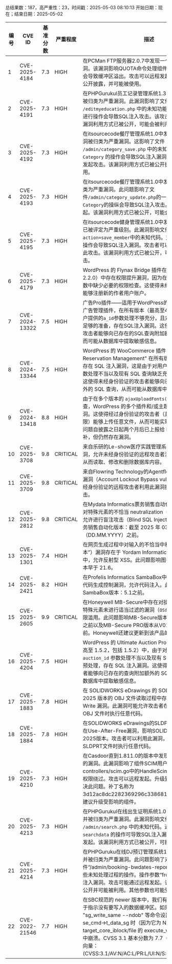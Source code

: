 总结果数：187，高严重性：23，时间戳：2025-05-03 08:10:13
开始日期：现在；结束日期：2025-05-02

| 编号 | CVE ID | 基准分数 | 严重程度 | 描述 | 参考资料 |
|-----|--------|------------|----------|-------------|------------|
| 1 | CVE-2025-4184 | 7.3  | HIGH | 在PCMan FTP服务器2.0.7中发现一个被归类为严重的漏洞。该漏洞影响QUOTA命令处理组件的未知代码。此操作会导致缓冲区溢出。攻击可以远程发起。该漏洞利用已被公开披露，并可能被使用。 | [1]https://fitoxs.com/exploit/exploit-81dc9bdb52d04dc20036dbd8313ed055.txt<br>[2]https://vuldb.com/?ctiid.306802<br>[3]https://vuldb.com/?id.306802<br>[4]https://vuldb.com/?submit.561145 |
| 2 | CVE-2025-4191 | 7.3  | HIGH | 在PHPGurukul员工记录管理系统1.3中发现一个漏洞，并被归类为严重漏洞。此漏洞影响了文件 `/editmyeducation.php` 中的未知功能。对参数 `coursepg` 进行操作会导致SQL注入攻击。该攻击可以远程发起。该漏洞利用方式已被公开，可能会被利用。 | [1]https://github.com/ideal-valli/myCVE/issues/3<br>[2]https://phpgurukul.com/<br>[3]https://vuldb.com/?ctiid.306805<br>[4]https://vuldb.com/?id.306805<br>[5]https://vuldb.com/?submit.561816<br>[6]https://github.com/ideal-valli/myCVE/issues/3 |
| 3 | CVE-2025-4192 | 7.3  | HIGH | 在itsourcecode餐厅管理系统1.0中发现了一个漏洞，该漏洞被归类为严重漏洞。这影响了文件 `/admin/category_save.php` 中的未知部分。对参数 `Category` 的操作会导致SQL注入漏洞。可以通过远程方式发起攻击。该漏洞利用方式已被公开披露，并可能被利用。 | [1]https://github.com/ARPANET-cybersecurity/vuldb/issues/4<br>[2]https://itsourcecode.com/<br>[3]https://vuldb.com/?ctiid.306807<br>[4]https://vuldb.com/?id.306807<br>[5]https://vuldb.com/?submit.561838<br>[6]https://github.com/XuepengZhao-insp/vuldb/issues/4 |
| 4 | CVE-2025-4193 | 7.3  | HIGH | 在itsourcecode餐厅管理系统1.0中发现一个漏洞，并被归类为严重漏洞。此问题影响了文件`/admin/category_update.php`的一些未知功能。对参数`Category`的操纵会导致SQL注入攻击。此攻击可能远程发起。该漏洞利用方式已被公开，可能会被利用。 | [1]https://github.com/ARPANET-cybersecurity/vuldb/issues/5<br>[2]https://itsourcecode.com/<br>[3]https://vuldb.com/?ctiid.306806<br>[4]https://vuldb.com/?id.306806<br>[5]https://vuldb.com/?submit.561849<br>[6]https://github.com/XuepengZhao-insp/vuldb/issues/5 |
| 5 | CVE-2025-4195 | 7.3  | HIGH | 在itsourcecode健身管理系统1.0中发现一个漏洞，该漏洞已被评定为严重级别。此漏洞影响文件`/ajax.php?action=save_member`中的未知代码。对参数`umember_id`的操作会导致SQL注入漏洞。攻击者可以通过远程方式发起此攻击。该漏洞利用方式已被公开，可能被用于实际攻击。 | [1]https://github.com/ARPANET-cybersecurity/vuldb/issues/6<br>[2]https://itsourcecode.com/<br>[3]https://vuldb.com/?ctiid.306808<br>[4]https://vuldb.com/?id.306808<br>[5]https://vuldb.com/?submit.561876<br>[6]https://github.com/XuepengZhao-insp/vuldb/issues/6 |
| 6 | CVE-2025-4179 | 7.3  | HIGH | WordPress 的 Flynax Bridge 插件在所有版本（直至 2.2.0）中存在权限提升漏洞，因为在 `registerUser()` 函数中缺少必要的权限检查。这使得未经身份验证的攻击者能够注册新的作者用户账户。 | [1]https://plugins.trac.wordpress.org/browser/flynax-bridge/trunk/src/API.php#L288<br>[2]https://www.wordfence.com/threat-intel/vulnerabilities/id/a2447cf4-0261-4ef2-98ec-98fa02dc8b87?source=cve |
| 7 | CVE-2024-13322 | 7.5  | HIGH | 广告Pro插件——适用于WordPress的多功能WordPress广告管理插件，在所有版本（最高至4.88）中，由于对用户提供的`a_id`参数处理不够充分，且对现有SQL查询缺乏足够的准备，存在SQL注入漏洞。这使得未经身份验证的攻击者能够向已存在的SQL查询附加额外的SQL查询，从而可能从数据库中提取敏感信息。 | [1]https://codecanyon.net/item/ads-pro-plugin-multipurpose-wordpress-advertising-manager/10275010<br>[2]https://www.wordfence.com/threat-intel/vulnerabilities/id/3bcb60a8-220f-45a4-a9a9-10f64acf470c?source=cve |
| 8 | CVE-2024-13344 | 7.5  | HIGH | WordPress 的 WooCommerce 插件 "Advance Seat Reservation Management" 在所有版本（最高至 3.3）中存在 SQL 注入漏洞，这是由于对用户提供的 `profileId` 参数处理不当以及现有 SQL 查询缺乏充分的预处理导致的。这使得未经身份验证的攻击者能够向已存在的查询附加额外的 SQL 查询，从而可能从数据库中提取敏感信息。 | [1]https://codecanyon.net/item/advance-seat-reservation-management-for-woocommerce/19984266<br>[2]https://www.wordfence.com/threat-intel/vulnerabilities/id/35acdb85-e463-46b1-aea7-a6d4c3581499?source=cve |
| 9 | CVE-2024-13418 | 8.8  | HIGH | 由于在多个版本的 `ajaxUploadFonts()` 函数中缺少权限检查，WordPress 的多个插件和/或主题存在任意文件上传漏洞。这使得经过身份验证的攻击者（具有订阅者及以上权限）能够上传任意文件，从而可能实现远程代码执行。此问题自披露之日起两个月后已上报给 Envato，尽管部分修补，但仍然存在漏洞。 | [1]https://themeforest.net/item/beyot-wordpress-real-estate-theme/19514964<br>[2]https://www.wordfence.com/threat-intel/vulnerabilities/id/bced4547-3264-43dc-8bb1-89a06f74ccbd?source=cve |
| 10 | CVE-2025-3708 | 9.8  | CRITICAL | 来自乐研的Le-show医疗实践管理系统存在SQL注入漏洞，允许未经身份验证的远程攻击者注入任意SQL命令，从而读取、修改和删除数据库内容。 | [1]https://www.twcert.org.tw/en/cp-139-10086-dbfd0-2.html<br>[2]https://www.twcert.org.tw/tw/cp-132-10085-69e16-1.html |
| 11 | CVE-2025-3709 | 9.8  | CRITICAL | 来自Flowring Technology的Agentflow存在账户锁定绕过漏洞（Account Lockout Bypass vulnerability），允许未经身份验证的远程攻击者利用此漏洞执行密码暴力破解攻击。 | [1]https://www.twcert.org.tw/en/cp-139-10090-112f7-2.html<br>[2]https://www.twcert.org.tw/tw/cp-132-10091-12462-1.html |
| 12 | CVE-2025-2812 | 9.8  | CRITICAL | 在Mydata Informatics票务销售自动化系统中存在一个针对特殊元素的不恰当 neutralization（`SQL 注入`）漏洞，这允许进行盲注攻击（Blind SQL Injection）。此问题影响票务销售自动化版本：截至 2025 年 03 月 04 日（DD.MM.YYYY）之前。 | [1]https://www.usom.gov.tr/bildirim/tr-25-0099 |
| 13 | CVE-2025-1301 | 7.4  | HIGH | 在网页生成过程中对输入的不恰当中和（XSS 或 “跨站脚本”）漏洞存在于 Yordam Informatics 图书馆自动化系统中，允许反射型 XSS。此问题影响图书馆自动化系统：版本早于 21.6。 | [1]https://www.usom.gov.tr/bildirim/tr-25-0100 |
| 14 | CVE-2025-2421 | 8.2  | HIGH | 在Profelis Informatics SambaBox中存在`代码注入`的不正确代码生成控制漏洞，允许代码注入。此问题影响SambaBox版本：5.1之前。 | [1]https://sambabox.io/2025/04/14/version-5-1/<br>[2]https://www.usom.gov.tr/bildirim/tr-25-0101 |
| 15 | CVE-2025-2605 | 9.9  | CRITICAL | 在Honeywell MB-Secure中存在对操作系统命令中使用的特殊元素未进行适当过滤的漏洞（`OS命令注入`），这允许权限滥用。此问题影响MB-Secure版本从V11.04到V12.53之前以及MB-Secure PRO版本从V01.06到V03.09之前。Honeywell还建议更新到该产品的最新版本。 | [1]https://www.honeywell.com/us/en/product-security#security-notices |
| 16 | CVE-2025-4204 | 7.5  | HIGH | WordPress 的 Ultimate Auction Pro 插件在所有版本（最高至 1.5.2，包括 1.5.2）中，由于对用户提供的 `auction_id` 参数处理不当以及现有 SQL 查询缺乏充分的预处理，存在 SQL 注入漏洞。这使得未经身份验证的攻击者能够向已存在的查询附加额外的 SQL 查询，从而可能从数据库中提取敏感信息。 | [1]https://auctionplugin.net/changelog/ultimate-woo-auction-pro/<br>[2]https://www.wordfence.com/threat-intel/vulnerabilities/id/e492029d-6613-4881-b986-9fe14cb2cf74?source=cve |
| 17 | CVE-2025-1883 | 7.8  | HIGH | 在 SOLIDWORKS eDrawings 的 SOLIDWORKS Desktop 2025 版本的 OBJ 文件读取过程中存在 Out-Of-Bounds Write 漏洞。此漏洞可能允许攻击者在打开经过特别设计的 OBJ 文件时执行任意代码。 | [1]https://www.3ds.com/vulnerability/advisories |
| 18 | CVE-2025-1884 | 7.8  | HIGH | 在SOLIDWORKS eDrawings的SLDPRT文件读取过程中存在Use-After-Free漏洞，影响SOLIDWORKS Desktop 2025版本。攻击者可以利用此漏洞，在打开特制的SLDPRT文件时执行任意代码。 | [1]https://www.3ds.com/vulnerability/advisories |
| 19 | CVE-2025-4210 | 7.3  | HIGH | 在Casdoor直到1.811.0的版本中发现了一个被归类为严重的漏洞。此漏洞影响了组件SCIM用户创建端点中文件controllers/scim.go中的HandleScim函数。该操作会导致权限绕过。攻击可以远程发起。升级到1.812.0版本能够解决此问题。补丁名称为3d12ac8dc2282369296c3386815c00a06c6a92fe。建议升级受影响的组件。 | [1]https://github.com/casdoor/casdoor/commit/3d12ac8dc2282369296c3386815c00a06c6a92fe<br>[2]https://github.com/casdoor/casdoor/releases/tag/v1.812.0<br>[3]https://vuldb.com/?ctiid.307180<br>[4]https://vuldb.com/?id.307180<br>[5]https://vuldb.com/?submit.556201 |
| 20 | CVE-2025-4213 | 7.3  | HIGH | 在PHPGurukul在线出生证明系统1.0中发现了一个漏洞，并被归类为严重漏洞。此漏洞影响文件 `/admin/search.php` 中的未知代码。通过对参数 `searchdata` 的操作可导致SQL注入漏洞。该攻击可以远程发起。该漏洞利用方式已被公开，可能会被利用。 | [1]https://github.com/LoovvvE18/CVE/issues/1<br>[2]https://phpgurukul.com/<br>[3]https://vuldb.com/?ctiid.307192<br>[4]https://vuldb.com/?id.307192<br>[5]https://vuldb.com/?submit.562291 |
| 21 | CVE-2025-4214 | 7.3  | HIGH | 在PHPGuruku在线DJ预订管理系统1.0中发现一个漏洞，并被归类为严重漏洞。此问题影响了对文件“/admin/booking-bwdates-reports-details.php”中某些未知处理过程的操作。操作参数“fromdate”会导致SQL注入漏洞。攻击可能通过远程发起。该漏洞利用方式已被公开并可能被利用。其他参数也可能受到影响。 | [1]https://github.com/LoovvvE18/CVE/issues/2<br>[2]https://vuldb.com/?ctiid.307193<br>[3]https://vuldb.com/?id.307193<br>[4]https://vuldb.com/?submit.562295 |
| 22 | CVE-2022-21546 | 7.7  | HIGH | 在SBC规范的 newer 版本中，我们有一个 NDOB 位，用于指示没有要写入的数据缓冲区。如果通过 "sg_write_same --ndob" 等命令设置此位，在访问 se_cmd->t_data_sg 时（因为它为 NULL），我们将在 target_core_iblock/file 的 execute_write_same 处理程序中崩溃。CVSS 3.1 基本分数为 7.7（可用性影响）。CVSS 向量：(CVSS:3.1/AV:N/AC:L/PR:L/UI:N/S:C/C:N/I:N/A:H)。 | [1]https://git.kernel.org/linus/ccd3f449052449a917a3e577d8ba0368f43b8f29<br>[2]https://linux.oracle.com/cve/CVE-2022-21546.html<br>[3]https://lore.kernel.org/all/20220628022325.14627-2-michael.christie@oracle.com/ |